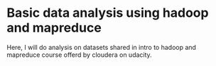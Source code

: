 # Basic data analysis using hadoop and mapreduce
Here, I will do analysis on datasets shared in intro to hadoop and mapreduce course offerd by cloudera on udacity.
